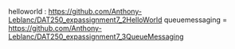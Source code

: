 helloworld : https://github.com/Anthony-Leblanc/DAT250_expassignment7_2HelloWorld
queuemessaging = https://github.com/Anthony-Leblanc/DAT250_expassignment7_3QueueMessaging
